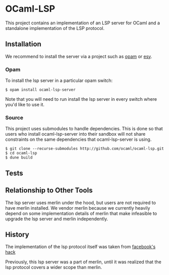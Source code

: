 # OCaml-LSP

This project contains an implementation of an LSP server for OCaml and a
standalone implementation of the LSP protocol.

## Installation

We recommend to install the server via a project such as
[opam](http://github.com/ocaml/opam) or [esy](https://github.com/esy/esy).

### Opam

To install the lsp server in a particular opam switch:

```
$ opam install ocaml-lsp-server
```

Note that you will need to run install the lsp server in every switch where
you'd like to use it.

### Source

This project uses submodules to handle dependencies. This is done so that users
who install ocaml-lsp-server into their sandbox will not share constraints on
the same dependencies that ocaml-lsp-server is using.

```
$ git clone --recurse-submodules http://github.com/ocaml/ocaml-lsp.git
$ cd ocaml-lsp
$ dune build
```

## Tests

## Relationship to Other Tools

The lsp server uses merlin under the hood, but users are not required to have
merlin installed. We vendor merlin because we currently heavily depend on some
implementation details of merlin that make infeasible to upgrade the lsp server
and merlin independently.

## History

The implementation of the lsp protocol itself was taken from [facebook's
hack](https://github.com/facebook/hhvm/blob/master/hphp/hack/src/utils/lsp/lsp.mli)

Previously, this lsp server was a part of merlin, until it was realized that the
lsp protocol covers a wider scope than merlin.
